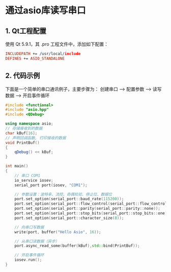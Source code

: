 # 通过asio库读写串口

## 1. Qt工程配置

使用 Qt 5.9.1，其 .pro 工程文件中，添加如下配置：

```pro
INCLUDEPATH += /usr/local/include
DEFINES += ASIO_STANDALONE
```

## 2. 代码示例

下面是一个简单的串口通讯例子，主要步骤为： 创建串口 --> 配置参数 --> 读写数据 --> 开启事件循环

```c++
#include <functional>
#include "asio.hpp"
#include <QDebug>

using namespace asio;
// 存储接收到的数据
char kBuf[16];
// 声明回调函数, 打印接收的数据
void PrintBuf()
{
    qDebug() << kBuf;
}

int main()
{
    // 串口 COM1
    io_service iosev;
    serial_port port(iosev, "COM1");

    // 参数设置：波特率、流控、奇偶校验、停止位、数据位
    port.set_option(serial_port::baud_rate(115200));
    port.set_option(serial_port::flow_control(serial_port::flow_control::none));
    port.set_option(serial_port::parity(serial_port::parity::none));
    port.set_option(serial_port::stop_bits(serial_port::stop_bits::one));
    port.set_option(serial_port::character_size(8));

    // 向串口写数据
    write(port, buffer("Hello Asio", 16));

    // 从串口读数据（异步）
    port.async_read_some(buffer(kBuf),std::bind(PrintBuf));

    // 开启事件循环
    iosev.run();
}
```
